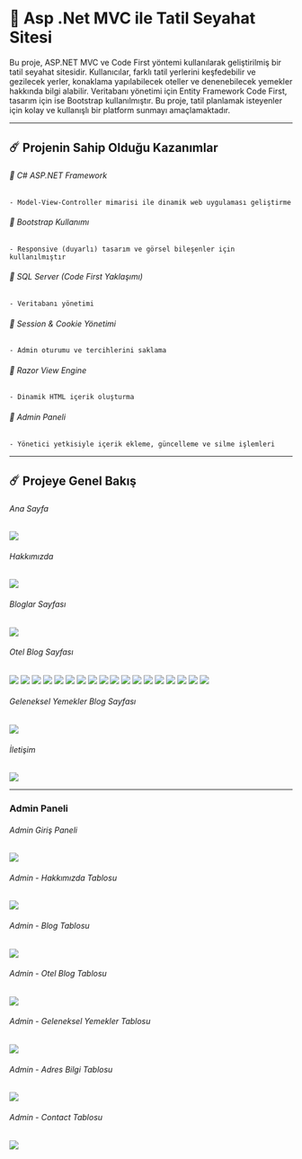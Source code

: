 # 🚀 Asp .Net MVC ile Tatil Seyahat Sitesi

Bu proje, ASP.NET MVC ve Code First yöntemi kullanılarak geliştirilmiş bir tatil seyahat sitesidir. Kullanıcılar, farklı tatil yerlerini keşfedebilir ve gezilecek yerler, konaklama yapılabilecek oteller ve denenebilecek yemekler hakkında bilgi alabilir. Veritabanı yönetimi için Entity Framework Code First, tasarım için ise Bootstrap kullanılmıştır. Bu proje, tatil planlamak isteyenler için kolay ve kullanışlı bir platform sunmayı amaçlamaktadır.

-----


## ☄️ Projenin Sahip Olduğu Kazanımlar

###### 🌟 C# ASP.NET Framework

    - Model-View-Controller mimarisi ile dinamik web uygulaması geliştirme
    
###### 🌟 Bootstrap Kullanımı
    - Responsive (duyarlı) tasarım ve görsel bileşenler için kullanılmıştır
    
###### 🌟 SQL Server (Code First Yaklaşımı)
    - Veritabanı yönetimi
    
###### 🌟 Session & Cookie Yönetimi 
    - Admin oturumu ve tercihlerini saklama

###### 🌟 Razor View Engine
    - Dinamik HTML içerik oluşturma
    
###### 🌟 Admin Paneli
    - Yönetici yetkisiyle içerik ekleme, güncelleme ve silme işlemleri


-----

## ☄️ Projeye Genel Bakış

###### Ana Sayfa

<img src="https://github.com/user-attachments/assets/f733c723-7ed5-41a1-8962-032cce0b4681" width:700>


###### Hakkımızda

<img src="https://github.com/user-attachments/assets/99688df4-c3a2-4957-b330-5e38ec10a1bf" width:700>


###### Bloglar Sayfası

<img src="https://i.imgur.com/izreJcj.jpeg" width:700>



###### Otel Blog Sayfası

<img src="https://github.com/user-attachments/assets/e41f68c0-3031-4917-9aac-dced04340011" width:700>

<img src="https://github.com/user-attachments/assets/1bb724af-2deb-42a9-963c-715b6e03df20" width:700>

<img src="https://github.com/user-attachments/assets/5ffd7bb5-7384-47d3-9af7-9e7e6e4aa44c" width:700>
<img src="https://github.com/user-attachments/assets/cffd6ebe-9312-4a87-b893-de82adeb3c45" width:700>

<img src="https://github.com/user-attachments/assets/ffd5896a-31e0-4b33-bfb7-11b8eab40d97" width:700>
<img src="https://github.com/user-attachments/assets/f9a919ff-bba4-4d7b-bc99-59f777ee5263" width:700>


<img src="https://github.com/user-attachments/assets/0e170cee-2403-4768-af28-2ca0d2bb0e46" width:700>
<img src="https://github.com/user-attachments/assets/04f6ed77-eee0-4bba-a815-9e66a56193c7" width:700>

<img src="https://github.com/user-attachments/assets/cd22929d-9636-479f-bcb8-ec5c4b17ac58" width:700>
<img src="https://github.com/user-attachments/assets/dba161fb-049c-4f78-8080-4de5c6d9caf8" width:700>

<img src="https://github.com/user-attachments/assets/b513ee43-61bb-454a-be43-9feb003cb951" width:700>
<img src="https://github.com/user-attachments/assets/c3106736-a210-4276-9ad8-1368b8242e7c" width:700>

<img src="https://github.com/user-attachments/assets/c6cba8cc-4a68-4b81-ab74-f1d7665dce94" width:700>
<img src="https://github.com/user-attachments/assets/dc6b7469-92d6-4df7-b613-476a99a6a628" width:700>

<img src="https://github.com/user-attachments/assets/66f87768-31cc-47bb-aa85-6e4d7bd0b6e0" width:700>
<img src="https://github.com/user-attachments/assets/0b5d7e62-1fc5-424c-b5f2-33db5786e16a" width:700>

<img src="https://github.com/user-attachments/assets/c844527b-4dab-4b8f-8d9b-b820596da8fb" width:700>
<img src="https://github.com/user-attachments/assets/78afc699-9dd9-4669-9a3e-ba6e1edc65c5" width:700>





###### Geleneksel Yemekler Blog Sayfası

<img src="https://i.imgur.com/2j84P97.jpeg" width:700>



###### İletişim

<img src="https://github.com/user-attachments/assets/c8fadd39-f300-4d47-84c5-1c237426db8e" width:700>



-----



### Admin Paneli


###### Admin Giriş Paneli

<img src="https://github.com/user-attachments/assets/cad164d9-ade0-41fa-b1ea-5c00b46f740a" width:700>



###### Admin - Hakkımızda Tablosu

<img src="https://github.com/user-attachments/assets/6f979fcd-4e31-4bb8-9bd7-121826a30658" width:700>


###### Admin - Blog Tablosu

<img src="https://github.com/user-attachments/assets/38ed6a25-a967-4e4e-9fea-9380782d48d4" width:700>



###### Admin - Otel Blog Tablosu

<img src="https://github.com/user-attachments/assets/0f5a1761-55c5-4fca-9052-19d1f08dc67d" width:700>



###### Admin - Geleneksel Yemekler Tablosu

<img src="https://github.com/user-attachments/assets/a195b57c-5f20-4fd4-8090-99cca4f13877" width:700>



###### Admin - Adres Bilgi Tablosu

<img src="https://github.com/user-attachments/assets/3d570074-1ac3-42cd-8a9b-47a00ecf4611" width:700>



###### Admin - Contact Tablosu

<img src="https://github.com/user-attachments/assets/4d20d398-5d71-4ecc-9d5d-6de76f8bd94c" width:700>


    


